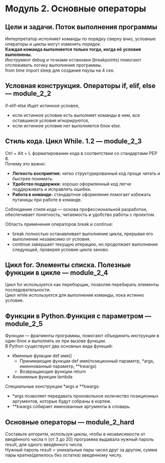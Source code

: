 # Модуль 2. Основные операторы  

## Цели и задачи. Поток выполнения программы  
Интерпретатор исполняет команды по порядку сверху вниз, условные операторы и циклы могут изменять порядок.  
**Каждая команда выполняется только тогда, когда её условия выполнены.**  
Инструмент debug и точками остановки (breakpoints) помогают отслеживать логику выполнения программы.  
from time import sleep для создание паузы на 4 сек.

## Условная конструкция. Операторы if, elif, else — module_2_2  
if-elif-else Ищет истинное условее,  
- если истинное условие есть выполняет команды в нем, все оставшиеся условия игнорируются,  
- если истинное условие нет выполняется блок else.  

## Стиль кода. Цикл While. 1.2 — module_2_3  
Ctrl + Alt + L форматирование кода в соответствии со стандартами PEP 8.  
Почему это важно:  
- **Легкость восприятия:** четко структурированный код проще читать и быстрее понимать.  
- **Удобство поддержки:** хорошо оформленный код легче поддерживать и исправлять ошибки.  
- **Работа в команде:** стандартное оформление помогает избежать путаницы при работе в команде.  
  
Соблюдение стиля кода — основа профессиональной разработки, обеспечивает понятность, читаемость и удобство работы с проектом.
  
Область применения операторов break и continue:
- break полностью останавливает выполнение цикла, прерывая его выполнение независимо от условия.  
- continue завершает текущую итерацию, но продолжает выполнение следующей, проверяя условие цикла заново.  

## Цикл for. Элементы списка. Полезные функции в цикле — module_2_4  
Цикл for используется как переборщик, позволяя перебирать элементы последовательности.  
Цикл while используется для выполнения команды, пока истинно условие.  

## Функции в Python.Функция с параметром — module_2_5  
Функции — фрагменты программы, помогают объединить инструкции в один блок и выполнять их при вызове функции.  
В Python существуют два основных вида функций:  
- Именные функции def имя()
  - Принимающие функции def имя(позиционный параметр, *args, именнованный параметр, **kwargs)
  - Возвращающие функции return
- Анонимные функции lambda  
  
Специальные конструкции *args и **kwargs:  
- *args позволяет передавать произвольное количество позиционных аргументов, которые будут собраны в кортеж.  
- **kwargs собирает именованные аргументы в словарь.  

## Основные операторы — module_2_hard  
Составьте алгоритм, используя циклы, чтобы в независимости от введённого числа n (от 3 до 20) программа выдавала нужный пароль result, для одного введённого числа.  
Нужный пароль result = уникальные пары чисел друг за другом, сумма пары кратна(делилось без остатка) введенному числу.  
